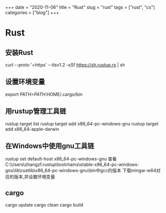 +++ 
date = "2020-11-06"
title = "Rust"
slug = "rust" 
tags = ["rust", "cs"]
categories = ["blog"]
+++

# Rust

## 安装Rust

curl --proto '=https' --tlsv1.2 -sSf https://sh.rustup.rs | sh

## 设置环境变量

export PATH=$PATH:$HOME/.cargo/bin

## 用rustup管理工具链

rustup target list
rustup target add x86_64-pc-windows-gnu
rustup target add x86_64-apple-darwin

## 在Windows中使用gnu工具链
rustup set default-host x86_64-pc-windows-gnu
查看C:\Users\zhangzf\.rustup\toolchains\stable-x86_64-pc-windows-gnu\lib\rustlib\x86_64-pc-windows-gnu\bin中gcc的版本
下载mingw-w64对应的版本,并设置环境变量

## cargo
cargo update
cargo clean
cargo build
